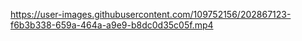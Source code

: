 




https://user-images.githubusercontent.com/109752156/202867123-f6b3b338-659a-464a-a9e9-b8dc0d35c05f.mp4

